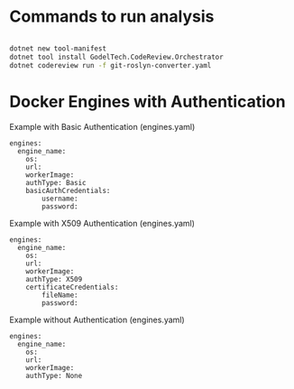 # Commands to run analysis

```bash

dotnet new tool-manifest
dotnet tool install GodelTech.CodeReview.Orchestrator
dotnet codereview run -f git-roslyn-converter.yaml

```

# Docker Engines with Authentication
Example with Basic Authentication (engines.yaml)
```
engines:
  engine_name:
    os:
    url:
    workerImage:
    authType: Basic
    basicAuthCredentials:
        username:
        password:
```

Example with X509 Authentication (engines.yaml)
```
engines:
  engine_name:
    os:
    url:
    workerImage:
    authType: X509
    certificateCredentials:
        fileName:
        password:
```

Example without Authentication (engines.yaml)
```
engines:
  engine_name:
    os:
    url:
    workerImage:
    authType: None
```
